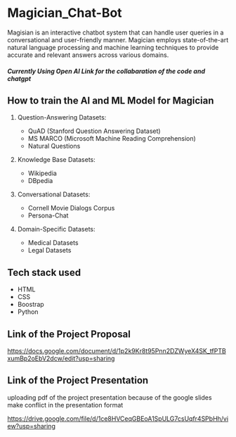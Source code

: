 # Magician_Chat-Bot

Magisian is an interactive chatbot system that can handle user queries in a
conversational and user-friendly manner.
Magician employs state-of-the-art natural language processing and machine learning techniques to
provide accurate and relevant answers across various domains.

##### Currently Using Open AI Link for the collabaration of the code and chatgpt



## How to train the AI and ML Model for Magician

1. Question-Answering Datasets:
     - QuAD (Stanford Question Answering Dataset)
     - MS MARCO (Microsoft Machine Reading Comprehension)
     - Natural Questions
    
3. Knowledge Base Datasets:
    - Wikipedia
    - DBpedia
   
3. Conversational Datasets:
    - Cornell Movie Dialogs Corpus
    - Persona-Chat
   
4. Domain-Specific Datasets:
    - Medical Datasets
    - Legal Datasets


## Tech stack used

- HTML
- CSS
- Boostrap
- Python

## Link of the Project Proposal

https://docs.google.com/document/d/1p2k9Kr8t95Pnn2DZWyeX4SK_tfPTBxumBp2oEbV2dcw/edit?usp=sharing

## Link of the Project Presentation

uploading pdf of the project presentation because of the google slides make conflict in the presentation format

https://drive.google.com/file/d/1ce8HVCeqGBEoA1SpULG7csUqfr4SPbHh/view?usp=sharing







